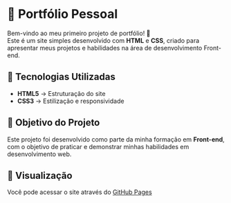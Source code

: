 # 📌 Portfólio Pessoal

Bem-vindo ao meu primeiro projeto de portfólio! 🚀  
Este é um site simples desenvolvido com **HTML** e **CSS**, criado para apresentar meus projetos e habilidades na área de desenvolvimento Front-end.

## 🔧 Tecnologias Utilizadas
- **HTML5** → Estruturação do site  
- **CSS3** → Estilização e responsividade  

## 🎯 Objetivo do Projeto
Este projeto foi desenvolvido como parte da minha formação em **Front-end**, com o objetivo de praticar e demonstrar minhas habilidades em desenvolvimento web.

## 📂 Visualização
Você pode acessar o site através do [GitHub Pages](https://vinicius-rodrigue-adriano.github.io/portfolio/)
